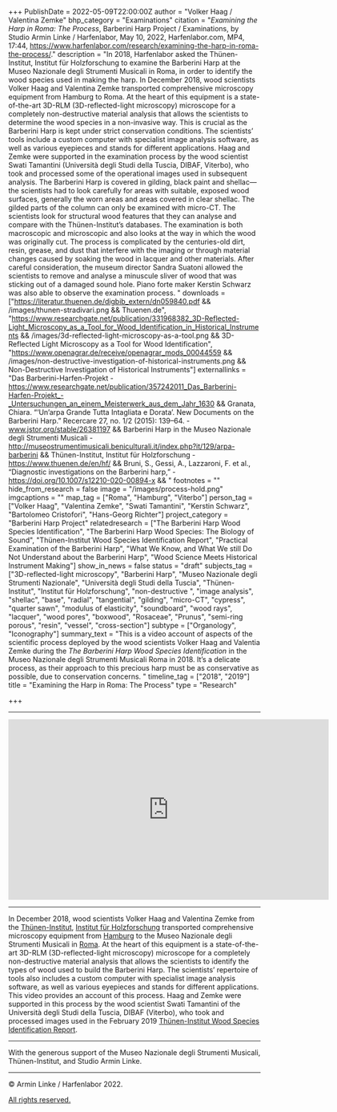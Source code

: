 +++
PublishDate = 2022-05-09T22:00:00Z
author = "Volker Haag / Valentina Zemke"
bhp_category = "Examinations"
citation = "<i>Examining the Harp in Roma: The Process</i>, Barberini Harp Project / Examinations, by Studio Armin Linke / Harfenlabor, May 10, 2022, Harfenlabor.com, MP4, 17:44, https://www.harfenlabor.com/research/examining-the-harp-in-roma-the-process/."
description = "In 2018, Harfenlabor asked the Thünen-Institut, Institut für Holzforschung to examine the Barberini Harp at the Museo Nazionale degli Strumenti Musicali in Roma, in order to identify the wood species used in making the harp. In December 2018, wood scientists Volker Haag and Valentina Zemke transported comprehensive microscopy equipment from Hamburg to Roma. At the heart of this equipment is a state-of-the-art 3D-RLM (3D-reflected-light microscopy) microscope for a completely non-destructive material analysis that allows the scientists to determine the wood species in a non-invasive way. This is crucial as the Barberini Harp is kept under strict conservation conditions. The scientists’ tools include a custom computer with specialist image analysis software, as well as various eyepieces and stands for different applications. Haag and Zemke were supported in the examination process by the wood scientist Swati Tamantini (Università degli Studi della Tuscia, DIBAF, Viterbo), who took and processed some of the operational images used in subsequent analysis. The Barberini Harp is covered in gilding, black paint and shellac—the scientists had to look carefully for areas with suitable, exposed wood surfaces, generally the worn areas and areas covered in clear shellac. The gilded parts of the column can only be examined with micro-CT. The scientists look for structural wood features that they can analyse and compare with the Thünen-Institut’s databases. The examination is both macroscopic and microscopic and also looks at the way in which the wood was originally cut. The process is complicated by the centuries-old dirt, resin, grease, and dust that interfere with the imaging or through material changes caused by soaking the wood in lacquer and other materials. After careful consideration, the museum director Sandra Suatoni allowed the scientists to remove and analyse a minuscule sliver of wood that was sticking out of a damaged sound hole. Piano forte maker Kerstin Schwarz was also able to observe the examination process. "
downloads = ["https://literatur.thuenen.de/digbib_extern/dn059840.pdf && /images/thunen-stradivari.png && Thuenen.de", "https://www.researchgate.net/publication/331968382_3D-Reflected-Light_Microscopy_as_a_Tool_for_Wood_Identification_in_Historical_Instruments && /images/3d-reflected-light-microscopy-as-a-tool.png && 3D-Reflected Light Microscopy as a Tool for Wood Identification", "https://www.openagrar.de/receive/openagrar_mods_00044559 && /images/non-destructive-investigation-of-historical-instruments.png && Non-Destructive Investigation of Historical Instruments"]
externallinks = "Das Barberini-Harfen-Projekt - https://www.researchgate.net/publication/357242011_Das_Barberini-Harfen-Projekt_-_Untersuchungen_an_einem_Meisterwerk_aus_dem_Jahr_1630 && Granata, Chiara. “‘Un’arpa Grande Tutta Intagliata e Dorata’. New Documents on the Barberini Harp.” Recercare 27, no. 1/2 (2015): 139–64. - www.jstor.org/stable/26381197 && Barberini Harp in the Museo Nazionale degli Strumenti Musicali - http://museostrumentimusicali.beniculturali.it/index.php?it/129/arpa-barberini && Thünen-Institut, Institut für Holzforschung - https://www.thuenen.de/en/hf/ && Bruni, S., Gessi, A., Lazzaroni, F. et al., “Diagnostic investigations on the Barberini harp,” - https://doi.org/10.1007/s12210-020-00894-x && "
footnotes = ""
hide_from_research = false
image = "/images/process-hold.png"
imgcaptions = ""
map_tag = ["Roma", "Hamburg", "Viterbo"]
person_tag = ["Volker Haag", "Valentina Zemke", "Swati Tamantini", "Kerstin Schwarz", "Bartolomeo Cristofori", "Hans-Georg Richter"]
project_category = "Barberini Harp Project"
relatedresearch = ["The Barberini Harp Wood Species Identification", "The Barberini Harp Wood Species: The Biology of Sound", "Thünen-Institut Wood Species Identification Report", "Practical Examination of the Barberini Harp", "What We Know, and What We still Do Not Understand about the Barberini Harp", "Wood Science Meets Historical Instrument Making"]
show_in_news = false
status = "draft"
subjects_tag = ["3D-reflected-light microscopy", "Barberini Harp", "Museo Nazionale degli Strumenti Nazionale", "Università degli Studi della Tuscia", "Thünen-Institut", "Institut für Holzforschung", "non-destructive ", "image analysis", "shellac", "base", "radial", "tangential", "gilding", "micro-CT", "cypress", "quarter sawn", "modulus of elasticity", "soundboard", "wood rays", "lacquer", "wood pores", "boxwood", "Rosaceae", "Prunus", "semi-ring porous", "resin", "vessel", "cross-section"]
subtype = ["Organology", "Iconography"]
summary_text = "This is a video account of aspects of the scientific process deployed by the wood scientists Volker Haag and Valentia Zemke during the <i>The Barberini Harp Wood Species Identification</i> in the Museo Nazionale degli Strumenti Musicali Roma in 2018. It’s a delicate process, as their approach to this precious harp must be as conservative as possible, due to conservation concerns. "
timeline_tag = ["2018", "2019"]
title = "Examining the Harp in Roma: The Process"
type = "Research"

+++
***

<div class="embed-responsive embed-responsive-16by9">
<iframe src="https://player.vimeo.com/video/709897259" width="640" height="360" frameborder="0" allow="autoplay; fullscreen; picture-in-picture" allowfullscreen></iframe>
</div><div class="chapters"></div>

***

In December 2018, wood scientists <span id="person_tag">Volker Haag</span> and <span id="person_tag">Valentina Zemke</span> from the [Thünen-Institut](https://harfenlabor.netlify.app/indextag#Th%C3%BCnen-Institut), [Institut für Holzforschung](https://harfenlabor.netlify.app/indextag#Institut%20f%C3%BCr%20Holzforschung) transported comprehensive microscopy equipment from [Hamburg](https://harfenlabor.netlify.app/map#Hamburg) to the Museo Nazionale degli Strumenti Musicali in [Roma](https://harfenlabor.netlify.app/map#Roma). At the heart of this equipment is a state-of-the-art 3D-RLM (3D-reflected-light microscopy) microscope for a completely non-destructive material analysis that allows the scientists to identify the types of wood used to build the <span id="subjects_tag">Barberini Harp</span>. The scientists’ repertoire of tools also includes a custom computer with specialist image analysis software, as well as various eyepieces and stands for different applications. This video provides an account of this process. Haag and Zemke were supported in this process by the wood scientist <span id="person_tag">Swati Tamantini</span> of the Università degli Studi della Tuscia, DIBAF (Viterbo), who took and processed images used in the February 2019 [Thünen-Institut Wood Species Identification Report](https://www.harfenlabor.com/research/thunen-wood-species-identification-report/).

***

With the generous support of the Museo Nazionale degli Strumenti Musicali, Thünen-Institut, and Studio Armin Linke.

***

© Armin Linke / Harfenlabor 2022.

[All rights reserved.](https://harfenlabor.netlify.app/aboutpage/#allrightsreserved)